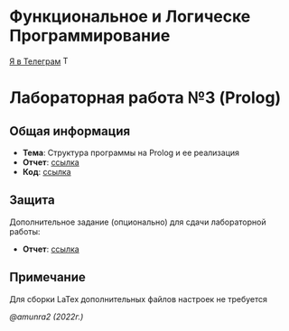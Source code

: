 # Функциональное и Логическе Программирование

[Я в Телеграм](https://t.me/amunra2) <img src="https://img.icons8.com/external-tal-revivo-shadow-tal-revivo/344/external-telegram-is-a-cloud-based-instant-messaging-and-voice-over-ip-service-logo-shadow-tal-revivo.png" alt="Telegram" width=15>

# Лабораторная работа №3 (Prolog)

## Общая информация

* **Тема**: Структура программы на Prolog и ее реализация
* **Отчет**: [ссылка](./docs/falp_lab13.pdf)
* **Код**: [ссылка](./src/)


## Защита

Дополнительное задание (опционально) для сдачи лабораторной работы:

* **Отчет**: [ссылка](./docs/ФиЛП%20-%20Защита%20лаб%2013.pdf)


## Примечание

Для сборки LaTex дополнительных файлов настроек не требуется


_@amunra2 (2022г.)_
